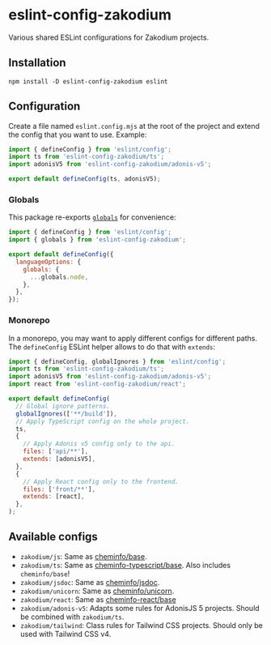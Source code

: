 # eslint-config-zakodium

Various shared ESLint configurations for Zakodium projects.

## Installation

```console
npm install -D eslint-config-zakodium eslint
```

## Configuration

Create a file named `eslint.config.mjs` at the root of the project and extend the
config that you want to use. Example:

```js
import { defineConfig } from 'eslint/config';
import ts from 'eslint-config-zakodium/ts';
import adonisV5 from 'eslint-config-zakodium/adonis-v5';

export default defineConfig(ts, adonisV5);
```

### Globals

This package re-exports [`globals`](https://github.com/sindresorhus/globals) for convenience:

```js
import { defineConfig } from 'eslint/config';
import { globals } from 'eslint-config-zakodium';

export default defineConfig({
  languageOptions: {
    globals: {
      ...globals.node,
    },
  },
});
```

### Monorepo

In a monorepo, you may want to apply different configs for different paths. The `defineConfig` ESLint helper allows to do that with `extends`:

```js
import { defineConfig, globalIgnores } from 'eslint/config';
import ts from 'eslint-config-zakodium/ts';
import adonisV5 from 'eslint-config-zakodium/adonis-v5';
import react from 'eslint-config-zakodium/react';

export default defineConfig(
  // Global ignore patterns.
  globalIgnores(['**/build']),
  // Apply TypeScript config on the whole project.
  ts,
  {
    // Apply Adonis v5 config only to the api.
    files: ['api/**'],
    extends: [adonisV5],
  },
  {
    // Apply React config only to the frontend.
    files: ['front/**'],
    extends: [react],
  },
);
```

## Available configs

- `zakodium/js`: Same as [cheminfo/base](https://github.com/cheminfo/eslint-config/blob/main/base.js).
- `zakodium/ts`: Same as [cheminfo-typescript/base](https://github.com/cheminfo/eslint-config-cheminfo-typescript/blob/main/base.js). Also includes `cheminfo/base`!
- `zakodium/jsdoc`: Same as [cheminfo/jsdoc](https://github.com/cheminfo/eslint-config/blob/main/jsdoc.js).
- `zakodium/unicorn`: Same as [cheminfo/unicorn](https://github.com/cheminfo/eslint-config/blob/main/unicorn.js).
- `zakodium/react`: Same as [cheminfo-react/base](https://github.com/cheminfo/eslint-config-cheminfo-react/blob/main/base.js)
- `zakodium/adonis-v5`: Adapts some rules for AdonisJS 5 projects. Should be combined with `zakodium/ts`.
- `zakodium/tailwind`: Class rules for Tailwind CSS projects. Should only be used with Tailwind CSS v4.
